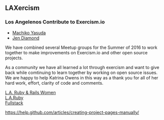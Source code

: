 ## LAXercism

### Los Angelenos Contribute to Exercism.io

+ [Machiko Yasuda](https://github.com/machikoyasuda)
+ [Jen Diamond](https://github.com/jendiamond)

We have combined several Meetup groups for the Summer of 2016 to work
together to make improvements on Exercism.io and other open source projects.

As a community we have all learned a lot through exercism
and want to give back while comtinuing to learn together by working 
on  open source issues. We are happy to help Katrina Owens in this way as a thank you
for all of her hard work, effort, clarity of code and comments.

[L.A. Ruby & Rails Women](http://www.meetup.com/Los-Angeles-Womens-Ruby-on-Rails-Group/)   
[L.A.Ruby](http://www.meetup.com/laruby/)  
[Fullstack](http://www.meetup.com/la-fullstack/)

https://help.github.com/articles/creating-project-pages-manually/

